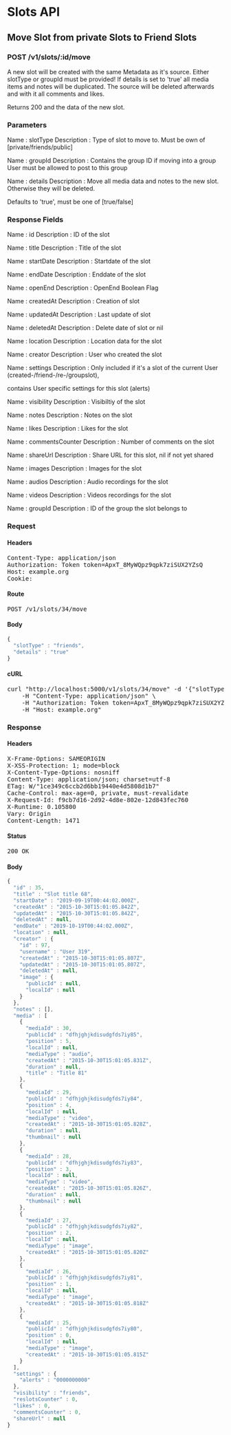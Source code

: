 # Slots API

## Move Slot from private Slots to Friend Slots

### POST /v1/slots/:id/move

A new slot will be created with  the same Metadata as it&#39;s source. Either slotType or groupId must be provided! If details is set to &#39;true&#39; all media items and notes will be duplicated. The source will be deleted afterwards and with it all comments and likes.

Returns 200 and the data of the new slot.

### Parameters

Name : slotType
Description : Type of slot to move to. Must be own of [private/friends/public]

Name : groupId
Description : Contains the group ID if moving into a group User must be allowed to post to this group

Name : details
Description : Move all media data and notes to the new  slot. Otherwise they will be deleted.

Defaults to &#39;true&#39;, must be one of [true/false]


### Response Fields

Name : id
Description : ID of the slot

Name : title
Description : Title of the slot

Name : startDate
Description : Startdate of the slot

Name : endDate
Description : Enddate of the slot

Name : openEnd
Description : OpenEnd Boolean Flag

Name : createdAt
Description : Creation of slot

Name : updatedAt
Description : Last update of slot

Name : deletedAt
Description : Delete date of slot or nil

Name : location
Description : Location data for the slot

Name : creator
Description : User who created the slot

Name : settings
Description : Only included if it&#39;s a slot of the current User (created-/friend-/re-/groupslot),

contains User specific settings for this slot (alerts)

Name : visibility
Description : Visibiltiy of the slot

Name : notes
Description : Notes on the slot

Name : likes
Description : Likes for the slot

Name : commentsCounter
Description : Number of comments on the slot

Name : shareUrl
Description : Share URL for this slot, nil if not yet shared

Name : images
Description : Images for the slot

Name : audios
Description : Audio recordings for the slot

Name : videos
Description : Videos recordings for the slot

Name : groupId
Description : ID of the group the slot belongs to

### Request

#### Headers

<pre>Content-Type: application/json
Authorization: Token token=ApxT_8MyWQpz9qpk7ziSUX2YZsQ
Host: example.org
Cookie: </pre>

#### Route

<pre>POST /v1/slots/34/move</pre>

#### Body
```javascript
{
  "slotType" : "friends",
  "details" : "true"
}
```


#### cURL

<pre class="request">curl &quot;http://localhost:5000/v1/slots/34/move&quot; -d &#39;{&quot;slotType&quot;:&quot;friends&quot;,&quot;details&quot;:&quot;true&quot;}&#39; -X POST \
	-H &quot;Content-Type: application/json&quot; \
	-H &quot;Authorization: Token token=ApxT_8MyWQpz9qpk7ziSUX2YZsQ&quot; \
	-H &quot;Host: example.org&quot;</pre>

### Response

#### Headers

<pre>X-Frame-Options: SAMEORIGIN
X-XSS-Protection: 1; mode=block
X-Content-Type-Options: nosniff
Content-Type: application/json; charset=utf-8
ETag: W/&quot;1ce349c6ccb2d6bb19440e4d5808d1b7&quot;
Cache-Control: max-age=0, private, must-revalidate
X-Request-Id: f9cb7d16-2d92-4d8e-802e-12d843fec760
X-Runtime: 0.105800
Vary: Origin
Content-Length: 1471</pre>

#### Status

<pre>200 OK</pre>

#### Body

```javascript
{
  "id" : 35,
  "title" : "Slot title 68",
  "startDate" : "2019-09-19T00:44:02.000Z",
  "createdAt" : "2015-10-30T15:01:05.842Z",
  "updatedAt" : "2015-10-30T15:01:05.842Z",
  "deletedAt" : null,
  "endDate" : "2019-10-19T00:44:02.000Z",
  "location" : null,
  "creator" : {
    "id" : 97,
    "username" : "User 319",
    "createdAt" : "2015-10-30T15:01:05.807Z",
    "updatedAt" : "2015-10-30T15:01:05.807Z",
    "deletedAt" : null,
    "image" : {
      "publicId" : null,
      "localId" : null
    }
  },
  "notes" : [],
  "media" : [
    {
      "mediaId" : 30,
      "publicId" : "dfhjghjkdisudgfds7iy85",
      "position" : 5,
      "localId" : null,
      "mediaType" : "audio",
      "createdAt" : "2015-10-30T15:01:05.831Z",
      "duration" : null,
      "title" : "Title 81"
    },
    {
      "mediaId" : 29,
      "publicId" : "dfhjghjkdisudgfds7iy84",
      "position" : 4,
      "localId" : null,
      "mediaType" : "video",
      "createdAt" : "2015-10-30T15:01:05.828Z",
      "duration" : null,
      "thumbnail" : null
    },
    {
      "mediaId" : 28,
      "publicId" : "dfhjghjkdisudgfds7iy83",
      "position" : 3,
      "localId" : null,
      "mediaType" : "video",
      "createdAt" : "2015-10-30T15:01:05.826Z",
      "duration" : null,
      "thumbnail" : null
    },
    {
      "mediaId" : 27,
      "publicId" : "dfhjghjkdisudgfds7iy82",
      "position" : 2,
      "localId" : null,
      "mediaType" : "image",
      "createdAt" : "2015-10-30T15:01:05.820Z"
    },
    {
      "mediaId" : 26,
      "publicId" : "dfhjghjkdisudgfds7iy81",
      "position" : 1,
      "localId" : null,
      "mediaType" : "image",
      "createdAt" : "2015-10-30T15:01:05.818Z"
    },
    {
      "mediaId" : 25,
      "publicId" : "dfhjghjkdisudgfds7iy80",
      "position" : 0,
      "localId" : null,
      "mediaType" : "image",
      "createdAt" : "2015-10-30T15:01:05.815Z"
    }
  ],
  "settings" : {
    "alerts" : "0000000000"
  },
  "visibility" : "friends",
  "reslotsCounter" : 0,
  "likes" : 0,
  "commentsCounter" : 0,
  "shareUrl" : null
}
```

